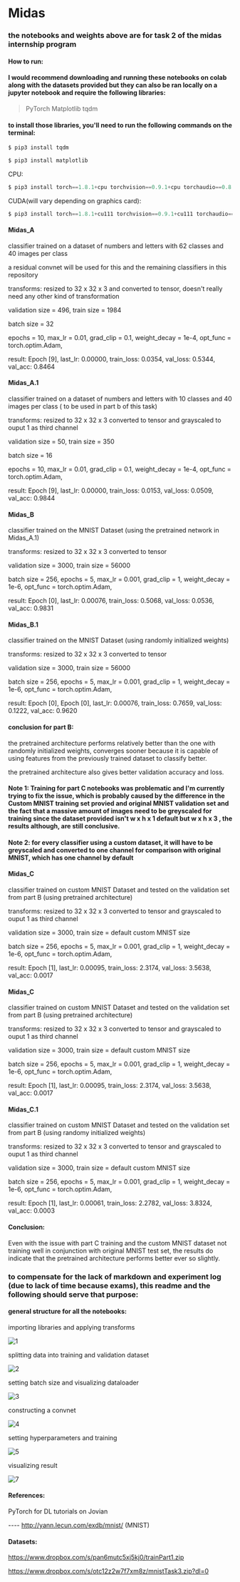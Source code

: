 # Midas
### the notebooks and weights above are for task 2 of the midas internship program

#### How to run: 
#### I would recommend downloading and running these notebooks on colab along with the datasets provided but they can also be ran locally on a jupyter notebook and require the following libraries:
>PyTorch
>Matplotlib
>tqdm

#### to install those libraries, you'll need to run the following commands on the terminal:


```python
$ pip3 install tqdm
```

```python
$ pip3 install matplotlib
```
CPU:

```python
$ pip3 install torch==1.8.1+cpu torchvision==0.9.1+cpu torchaudio==0.8.1 -f https://download.pytorch.org/whl/torch_stable.html
```
CUDA(will vary depending on graphics card):

```python
$ pip3 install torch==1.8.1+cu111 torchvision==0.9.1+cu111 torchaudio==0.8.1 -f https://download.pytorch.org/whl/torch_stable.htm
```

#### Midas_A 
classifier trained on a dataset of numbers and letters with 62 classes and 40 images per class

a residual convnet will be used for this and the remaining classifiers in this repository

transforms: resized to 32 x 32 x 3 and converted to tensor, doesn't really need any other kind of transformation

validation size = 496, train size = 1984

batch size = 32

epochs = 10,
max_lr = 0.01,
grad_clip = 0.1,
weight_decay = 1e-4,
opt_func = torch.optim.Adam,

result: Epoch [9], last_lr: 0.00000, train_loss: 0.0354, val_loss: 0.5344, val_acc: 0.8464


#### Midas_A.1
classifier trained on a dataset of numbers and letters with 10 classes and 40 images per class ( to be used in part b of this task)

transforms: resized to 32 x 32 x 3 converted to tensor and grayscaled to ouput 1 as third channel

validation size = 50, train size = 350

batch size = 16

epochs = 10,
max_lr = 0.01,
grad_clip = 0.1,
weight_decay = 1e-4,
opt_func = torch.optim.Adam,

result: Epoch [9], last_lr: 0.00000, train_loss: 0.0153, val_loss: 0.0509, val_acc: 0.9844

#### Midas_B
classifier trained on the MNIST Dataset  (using the pretrained network in Midas_A.1)

transforms: resized to 32 x 32 x 3 converted to tensor 

validation size = 3000, train size = 56000

batch size = 256,
epochs = 5,
max_lr = 0.001,
grad_clip = 1,
weight_decay = 1e-6,
opt_func = torch.optim.Adam,

result: Epoch [0], last_lr: 0.00076, train_loss: 0.5068, val_loss: 0.0536, val_acc: 0.9831

#### Midas_B.1
classifier trained on the MNIST Dataset  (using randomly initialized weights)

transforms: resized to 32 x 32 x 3 converted to tensor 

validation size = 3000, train size = 56000

batch size = 256,
epochs = 5,
max_lr = 0.001,
grad_clip = 1,
weight_decay = 1e-6,
opt_func = torch.optim.Adam,

result: Epoch [0], Epoch [0], last_lr: 0.00076, train_loss: 0.7659, val_loss: 0.1222, val_acc: 0.9620

#### conclusion for part B:

the pretrained architecture performs relatively better than the one with randomly initialized weights, converges sooner because it is capable of using features from the previously trained dataset to classify better.

the pretrained architecture also gives better validation accuracy and loss.

#### Note 1: Training for part C notebooks was problematic and I'm currently trying to fix the issue, which is probably caused by the difference in the Custom MNIST training set provied and original MNIST validation set and the fact that a massive amount of images need to be greyscaled for training since the dataset provided isn't  w x h x 1 default but w x h x 3 , the results although, are still conclusive.

#### Note 2: for every classifier using a custom dataset, it will have to be greyscaled and converted to one channel for comparison with original MNIST, which has one channel by default

#### Midas_C
classifier trained on custom MNIST Dataset and tested on the validation set from part B (using pretrained architecture)

transforms: resized to 32 x 32 x 3 converted to tensor and grayscaled to ouput 1 as third channel

validation size = 3000, train size = default custom MNIST size

batch size = 256,
epochs = 5,
max_lr = 0.001,
grad_clip = 1,
weight_decay = 1e-6,
opt_func = torch.optim.Adam,

result: Epoch [1], last_lr: 0.00095, train_loss: 2.3174, val_loss: 3.5638, val_acc: 0.0017

#### Midas_C
classifier trained on custom MNIST Dataset and tested on the validation set from part B (using pretrained architecture)

transforms: resized to 32 x 32 x 3 converted to tensor and grayscaled to ouput 1 as third channel

validation size = 3000, train size = default custom MNIST size

batch size = 256,
epochs = 5,
max_lr = 0.001,
grad_clip = 1,
weight_decay = 1e-6,
opt_func = torch.optim.Adam,

result: Epoch [1], last_lr: 0.00095, train_loss: 2.3174, val_loss: 3.5638, val_acc: 0.0017

#### Midas_C.1
classifier trained on custom MNIST Dataset and tested on the validation set from part B (using randomy initialized weights)

transforms: resized to 32 x 32 x 3 converted to tensor and grayscaled to ouput 1 as third channel

validation size = 3000, train size = default custom MNIST size

batch size = 256,
epochs = 5,
max_lr = 0.001,
grad_clip = 1,
weight_decay = 1e-6,
opt_func = torch.optim.Adam,

result: Epoch [1], last_lr: 0.00061, train_loss: 2.2782, val_loss: 3.8324, val_acc: 0.0003

#### Conclusion:

Even with the issue with part C training and the custom MNIST dataset not training well in conjunction with original MNIST test set, the results do indicate that the pretrained architecture performs better ever so slightly.

### to compensate for the lack of markdown and experiment log (due to lack of time because exams), this readme and the following should serve that purpose:

#### general structure for all the notebooks:


importing libraries and applying transforms

![1](https://user-images.githubusercontent.com/52780573/113301219-68b51f80-931c-11eb-8bd5-15782ea799c4.png)

splitting data into training and validation dataset

![2](https://user-images.githubusercontent.com/52780573/113301233-6ce13d00-931c-11eb-8853-8f3242377a4a.png)

setting batch size and visualizing dataloader

![3](https://user-images.githubusercontent.com/52780573/113301236-6d79d380-931c-11eb-9fb9-450c698cb7f5.png)

constructing a convnet

![4](https://user-images.githubusercontent.com/52780573/113301241-6eab0080-931c-11eb-8408-0710ea391deb.png)

setting hyperparameters and training

![5](https://user-images.githubusercontent.com/52780573/113301243-6f439700-931c-11eb-87b0-1710c5614483.png)

visualizing result

![7](https://user-images.githubusercontent.com/52780573/113301245-6fdc2d80-931c-11eb-8264-b762891acd96.png)

#### References:

PyTorch for DL tutorials on Jovian 

---- http://yann.lecun.com/exdb/mnist/ (MNIST)

#### Datasets:

https://www.dropbox.com/s/pan6mutc5xj5kj0/trainPart1.zip

https://www.dropbox.com/s/otc12z2w7f7xm8z/mnistTask3.zip?dl=0






